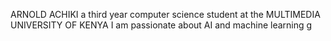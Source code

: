 ARNOLD ACHIKI 
a third year computer science student at the MULTIMEDIA UNIVERSITY OF KENYA
I am passionate about AI and machine learning 
g

